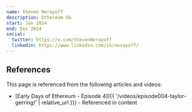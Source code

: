 ```yaml
---
name: Steven Nerayoff
description: Ethereum OG
start: Jan 2014
end: Dec 2014
social:
  twitter: https://x.com/StevenNerayoff
  linkedin: https://www.linkedin.com/in/nerayoff/
---
```


## References

This page is referenced from the following articles and videos:

- [Early Days of Ethereum - Episode 4]({{ '/videos/episode004-taylor-gerring/' | relative_url }}) - Referenced in content
